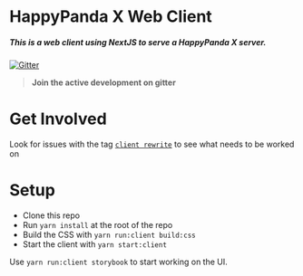 # HappyPanda X Web Client

##### This is a web client using NextJS to serve a HappyPanda X server.

[![Gitter](https://badges.gitter.im/Join%20Chat.svg)](https://gitter.im/Pewpews/happypandax?utm_source=badge&utm_medium=badge&utm_campaign=pr-badge&utm_content=badge)

> **Join the active development on gitter**

# Get Involved

Look for issues with the tag [`client rewrite`](https://github.com/happypandax/happypandax/issues) to see what needs to be worked on

# Setup

- Clone this repo
- Run `yarn install` at the root of the repo
- Build the CSS with `yarn run:client build:css`
- Start the client with `yarn start:client`

Use `yarn run:client storybook` to start working on the UI.